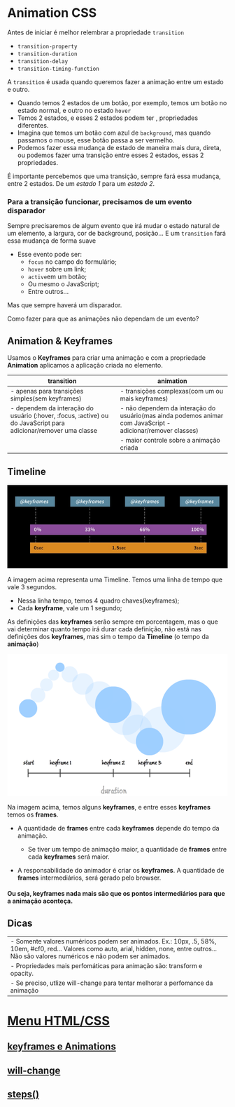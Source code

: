 # Animation CSS

Antes de iniciar é melhor relembrar a propriedade `transition`

- `transition-property`
- `transition-duration`
- `transition-delay`
- `transition-timing-function`

A `transition` é usada quando queremos fazer a animação entre um estado e outro. 
- Quando temos 2 estados de um botão, por exemplo, temos um botão no estado normal, e outro no estado `hover`
- Temos 2 estados, e esses 2 estados podem ter , propriedades diferentes.
- Imagina que temos um botão com azul de `background`, mas quando passamos o mouse, esse botão passa a ser vermelho.
- Podemos fazer essa mudança de estado de maneira mais dura, direta, ou podemos fazer uma transição entre esses 2 estados, essas 2 propriedades.

É importante percebemos que uma transição, sempre fará essa mudança, entre 2 estados. De um *estado 1* para um *estado 2*.

### Para a transição funcionar, precisamos de um evento disparador

Sempre precisaremos de algum evento que irá mudar o estado natural de um elemento, a largura, cor de background, posição... E um `transition` fará essa mudança de forma suave
- Esse evento pode ser:
    - `focus` no campo do formulário;
    - `hover` sobre um link;
    - `active`em um botão;
    - Ou mesmo o JavaScript;
    - Entre outros...

Mas que sempre haverá um disparador.

Como fazer para que as animações não dependam de um evento?

## Animation & Keyframes

Usamos o **Keyframes** para criar uma animação e com a propriedade **Animation** aplicamos a aplicação criada no elemento. 

| **transition** | **animation**|
|-------------|-----------|
|- apenas para transições simples(sem keyframes)|- transições complexas(com um ou mais keyframes)|
|- dependem da interação do usuário (:hover, :focus, :active) ou do JavaScript para adicionar/remover uma classe|- não dependem da interação do usuário(mas ainda podemos animar com JavaScript - adicionar/remover classes)|
|   |- maior controle sobre a animação criada|


## Timeline

<img src="img/keyframes1.jpg">

A imagem acima representa uma Timeline. Temos uma linha de tempo que vale 3 segundos.
- Nessa linha tempo, temos 4 quadro chaves(keyframes);
- Cada **keyframe**, vale um 1 segundo;

As definições das **keyframes** serão sempre em porcentagem, mas o que vai determinar quanto tempo irá durar cada definição, não está nas definições dos **keyframes**, mas sim o tempo da **Timeline** (o tempo da **animação**)

<img src="img/fimg.png">

Na imagem acima, temos alguns **keyframes**, e entre esses **keyframes** temos os **frames**.
- A quantidade de **frames** entre cada **keyframes** depende do tempo da animação.
    - Se tiver um tempo de animação maior, a quantidade de **frames** entre cada **keyframes** será maior.

- A responsabilidade do animador é criar os **keyframes**. A quantidade de **frames** intermediários, será gerado pelo browser.

#### Ou seja, keyframes nada mais são que os pontos intermediários para que a animação aconteça.

## Dicas

||
|--------|
|- Somente valores numéricos podem ser animados. Ex.: 10px, .5, 58%, 10em, #cf0, red... Valores como auto, arial, hidden, none, entre outros... Não são valores numéricos e não podem ser animados.|
|- Propriedades mais perfomáticas para animação são: transform e opacity.|
|- Se preciso, utlize will-change para tentar melhorar a perfomance da animação|


# [Menu HTML/CSS](../readme-HTML.md)

## [keyframes e Animations](keyframes_animation.md)

## [will-change](will-change.md)

## [steps()](steps.md)
